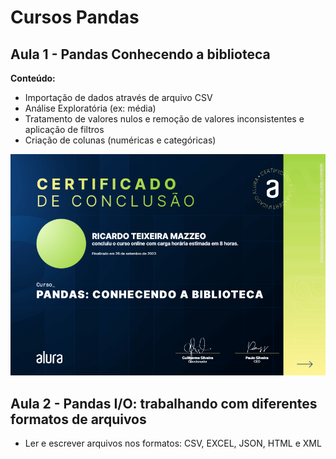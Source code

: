 # Cursos Pandas

## Aula 1 - Pandas Conhecendo a biblioteca

**Conteúdo:**

- Importação de dados através de arquivo CSV
- Análise Exploratória (ex: média)
- Tratamento de valores nulos e remoção de valores inconsistentes e aplicação de filtros
- Criação de colunas (numéricas e categóricas)

![Imagem](certificados/certificado_pandas001.png)

## Aula 2 -  Pandas I/O: trabalhando com diferentes formatos de arquivos

- Ler e escrever arquivos nos formatos: CSV, EXCEL, JSON, HTML e XML

